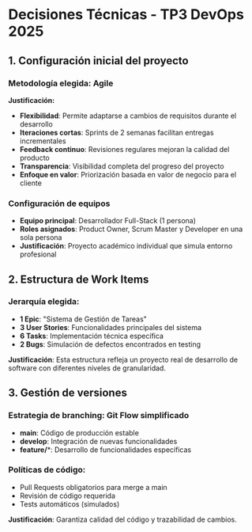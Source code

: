 # Decisiones Técnicas - TP3 DevOps 2025

## 1. Configuración inicial del proyecto

### Metodología elegida: Agile
**Justificación:**
- **Flexibilidad**: Permite adaptarse a cambios de requisitos durante el desarrollo
- **Iteraciones cortas**: Sprints de 2 semanas facilitan entregas incrementales
- **Feedback continuo**: Revisiones regulares mejoran la calidad del producto
- **Transparencia**: Visibilidad completa del progreso del proyecto
- **Enfoque en valor**: Priorización basada en valor de negocio para el cliente

### Configuración de equipos
- **Equipo principal**: Desarrollador Full-Stack (1 persona)
- **Roles asignados**: Product Owner, Scrum Master y Developer en una sola persona
- **Justificación**: Proyecto académico individual que simula entorno profesional

## 2. Estructura de Work Items

### Jerarquía elegida:
- **1 Epic**: "Sistema de Gestión de Tareas"
- **3 User Stories**: Funcionalidades principales del sistema
- **6 Tasks**: Implementación técnica específica
- **2 Bugs**: Simulación de defectos encontrados en testing

**Justificación**: Esta estructura refleja un proyecto real de desarrollo de software con diferentes niveles de granularidad.

## 3. Gestión de versiones

### Estrategia de branching: Git Flow simplificado
- **main**: Código de producción estable
- **develop**: Integración de nuevas funcionalidades
- **feature/***: Desarrollo de funcionalidades específicas

### Políticas de código:
- Pull Requests obligatorios para merge a main
- Revisión de código requerida
- Tests automáticos (simulados)

**Justificación**: Garantiza calidad del código y trazabilidad de cambios.